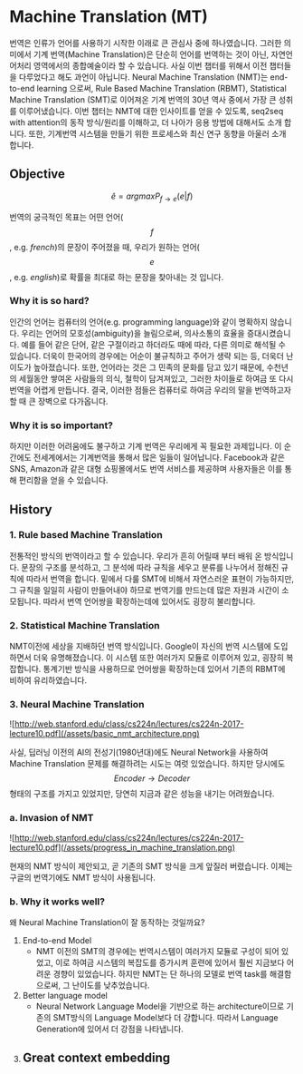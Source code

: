 # Machine Translation \(MT\)

번역은 인류가 언어를 사용하기 시작한 이래로 큰 관심사 중에 하나였습니다. 그러한 의미에서 기계 번역(Machine Translation)은 단순히 언어를 번역하는 것이 아닌, 자연언어처리 영역에서의 종합예술이라 할 수 있습니다. 사실 이번 챕터를 위해서 이전 챕터들을 다루었다고 해도 과언이 아닙니다. Neural Machine Translation (NMT)는 end-to-end learning 으로써, Rule Based Machine Translation (RBMT), Statistical Machine Translation (SMT)로 이어져온 기계 번역의 30년 역사 중에서 가장 큰 성취를 이루어냈습니다. 이번 챕터는 NMT에 대한 인사이트를 얻을 수 있도록, seq2seq with attention의 동작 방식/원리를 이해하고, 더 나아가 응용 방법에 대해서도 소개 합니다. 또한, 기계번역 시스템을 만들기 위한 프로세스와 최신 연구 동향을 아울러 소개 합니다.

## Objective

$$
\hat{e} = argmax P_{f \rightarrow e}(e|f)
$$

번역의 궁극적인 목표는 어떤 언어($$ f $$, e.g. *french*)의 문장이 주어졌을 때, 우리가 원하는 언어($$ e $$, e.g. *english*)로 확률을 최대로 하는 문장을 찾아내는 것 입니다.

### Why it is so hard?

인간의 언어는 컴퓨터의 언어(e.g. programming language)와 같이 명확하지 않습니다. 우리는 언어의 모호성(ambiguity)을 늘림으로써, 의사소통의 효율을 증대시켰습니다. 예를 들어 같은 단어, 같은 구절이라고 하더라도 때에 따라, 다른 의미로 해석될 수 있습니다. 더욱이 한국어의 경우에는 어순이 불규칙하고 주어가 생략 되는 등, 더욱더 난이도가 높아졌습니다. 또한, 언어라는 것은 그 민족의 문화를 담고 있기 때문에, 수천년의 세월동안 쌓여온 사람들의 의식, 철학이 담겨져있고, 그러한 차이들로 하여금 또 다시 번역을 어렵게 만듭니다. 결국, 이러한 점들은 컴퓨터로 하여금 우리의 말을 번역하고자 할 때 큰 장벽으로 다가옵니다.

### Why it is so important?

하지만 이러한 어려움에도 불구하고 기계 번역은 우리에게 꼭 필요한 과제입니다. 이 순간에도 전세계에서는 기계번역을 통해서 많은 일들이 일어납니다. Facebook과 같은 SNS, Amazon과 같은 대형 쇼핑몰에서도 번역 서비스를 제공하며 사용자들은 이를 통해 편리함을 얻을 수 있습니다.

## History

### 1. Rule based Machine Translation

전통적인 방식의 번역이라고 할 수 있습니다. 우리가 흔히 어릴때 부터 배워 온 방식입니다. 문장의 구조를 분석하고, 그 분석에 따라 규칙을 세우고 분류를 나누어서 정해진 규칙에 따라서 번역을 합니다. 밑에서 다룰 SMT에 비해서 자연스러운 표현이 가능하지만, 그 규칙을 일일히 사람이 만들어내야 하므로 번역기를 만드는데 많은 자원과 시간이 소모됩니다. 따라서 번역 언어쌍을 확장하는데에 있어서도 굉장히 불리합니다.

### 2. Statistical Machine Translation

NMT이전에 세상을 지배하던 번역 방식입니다. Google이 자신의 번역 시스템에 도입하면서 더욱 유명해졌습니다. 이 시스템 또한 여러가지 모듈로 이루어져 있고, 굉장히 복잡합니다. 통계기반 방식을 사용하므로 언어쌍을 확장하는데 있어서 기존의 RBMT에 비하여 유리하였습니다.

### 3. Neural Machine Translation

![http://web.stanford.edu/class/cs224n/lectures/cs224n-2017-lecture10.pdf](/assets/basic_nmt_architecture.png)

사실, 딥러닝 이전의 AI의 전성기(1980년대)에도 Neural Network을 사용하여 Machine Translation 문제를 해결하려는 시도는 여럿 있었습니다. 하지만 당시에도 $$ Encoder \longrightarrow Decoder $$ 형태의 구조를 가지고 있었지만, 당연히 지금과 같은 성능을 내기는 어려웠습니다.

### a. Invasion of NMT

![http://web.stanford.edu/class/cs224n/lectures/cs224n-2017-lecture10.pdf](/assets/progress_in_machine_translation.png)

현재의 NMT 방식이 제안되고, 곧 기존의 SMT 방식을 크게 앞질러 버렸습니다. 이제는 구글의 번역기에도 NMT 방식이 사용됩니다.

### b. Why it works well?

왜 Neural Machine Translation이 잘 동작하는 것일까요?

1. End-to-end Model
    - NMT 이전의 SMT의 경우에는 번역시스템이 여러가지 모듈로 구성이 되어 있었고, 이로 하여금 시스템의 복잡도를 증가시켜 훈련에 있어서 훨씬 지금보다 어려운 경향이 있었습니다. 하지만 NMT는 단 하나의 모델로 번역 task를 해결함으로써, 그 난이도를 낮추었습니다.
2. Better language model
    - Neural Network Language Model을 기반으로 하는 architecture이므로 기존의 SMT방식의 Language Model보다 더 강합니다. 따라서 Language Generation에 있어서 더 강점을 나타냅니다.
3. Great context embedding
    - 